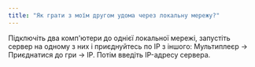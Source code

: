 ```yaml
---
title: "Як грати з моїм другом удома через локальну мережу?"
---
```


Підключіть два комп'ютери до однієї локальної мережі, запустіть сервер на одному з них і приєднуйтесь по IP з іншого: Мультиплеєр → Приєднатися до гри → IP. Потім введіть IP-адресу сервера.
